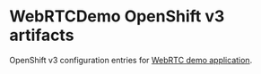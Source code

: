 # WebRTCDemo OpenShift v3 artifacts
OpenShift v3 configuration entries for [WebRTC demo application](https://github.com/darmaigabor/WebRTCDemo). 
